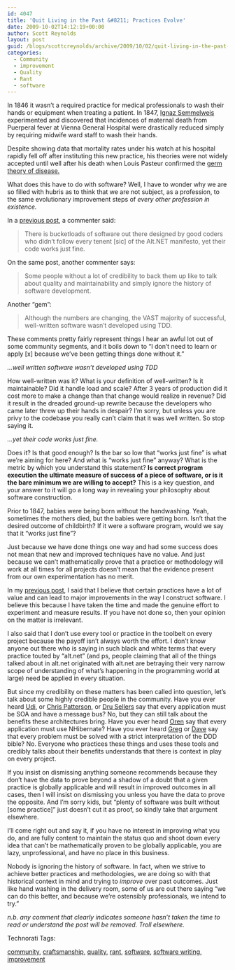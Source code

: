 ```yaml
---
id: 4047
title: 'Quit Living in the Past &#8211; Practices Evolve'
date: 2009-10-02T14:12:19+00:00
author: Scott Reynolds
layout: post
guid: /blogs/scottcreynolds/archive/2009/10/02/quit-living-in-the-past-practices-evolve.aspx
categories:
  - Community
  - improvement
  - Quality
  - Rant
  - software
---
```

In 1846 it wasn&#8217;t a required practice for medical professionals to wash their hands or equipment when treating a patient. In 1847, [Ignaz Semmelweis](http://en.wikipedia.org/wiki/Ignaz_Semmelweis) experimented and discovered that incidences of maternal death from Puerperal fever at Vienna General Hospital were drastically reduced simply by requiring midwife ward staff to wash their hands.

Despite showing data that mortality rates under his watch at his hospital rapidly fell off after instituting this new practice, his theories were not widely accepted until well after his death when Louis Pasteur confirmed the [germ theory of disease.](http://en.wikipedia.org/wiki/Germ_theory_of_disease)

What does this have to do with software? Well, I have to wonder why we are so filled with hubris as to think that we are not subject, as a profession, to the same evolutionary improvement steps of _every other profession in existence._

In a [previous post](http://www.lostechies.com/blogs/scottcreynolds/archive/2009/09/29/smart-and-gets-things-done-right.aspx), a commenter said: 

> There is bucketloads of software out there designed by good coders who didn&#8217;t follow every tenent [sic] of the Alt.NET manifesto, yet their code works just fine.

On the same post, another commenter says: 

> Some people without a lot of credibility to back them up like to talk about quality and maintainability and simply ignore the history of software development.

Another &#8220;gem&#8221;: 

> Although the numbers are changing, the VAST majority of successful, well-written software wasn&#8217;t developed using TDD.

These comments pretty fairly represent things I hear an awful lot out of some community segments, and it boils down to &#8220;I don&#8217;t need to learn or apply [x] because we&#8217;ve been getting things done without it.&#8221;

_&#8230;well written software wasn&#8217;t developed using TDD_

How well-written was it? What is your definition of well-written? Is it maintainable? Did it handle load and scale? After 3 years of production did it cost more to make a change than that change would realize in revenue? Did it result in the dreaded ground-up rewrite because the developers who came later threw up their hands in despair? I&#8217;m sorry, but unless you are privy to the codebase you really can&#8217;t claim that it was well written. So stop saying it.

_&#8230;yet their code works just fine._

Does it? Is that good enough? Is the bar so low that &#8220;works just fine&#8221; is what we&#8217;re aiming for here? And what is &#8220;works just fine&#8221; anyway? What is the metric by which you understand this statement? **Is correct program execution the ultimate measure of success of a piece of software, or is it the bare minimum we are willing to accept?** This is a key question, and your answer to it will go a long way in revealing your philosophy about software construction.

Prior to 1847, babies were being born without the handwashing. Yeah, sometimes the mothers died, but the babies were getting born. Isn&#8217;t that the desired outcome of childbirth? If it were a software program, would we say that it &#8220;works just fine&#8221;?

Just because we have done things one way and had some success does not mean that new and improved techniques have no value. And just because we can&#8217;t mathematically prove that a practice or methodology will work at all times for all projects doesn&#8217;t mean that the evidence present from our own experimentation has no merit.

In my [previous post](http://www.lostechies.com/blogs/scottcreynolds/archive/2009/10/01/well-constructed-over-architected.aspx), I said that I believe that certain practices have a lot of value and can lead to major improvements in the way I construct software. I believe this because I have taken the time and made the genuine effort to experiment and measure results. If you have not done so, then your opinion on the matter is irrelevant.

I also said that I don&#8217;t use every tool or practice in the toolbelt on every project because the payoff isn&#8217;t always worth the effort. I don&#8217;t know anyone out there who is saying in such black and white terms that every practice touted by &#8220;alt.net&#8221; (and ps, people claiming that all of the things talked about in alt.net originated with alt.net are betraying their very narrow scope of understanding of what&#8217;s happening in the programming world at large) need be applied in every situation.

But since my credibility on these matters has been called into question, let&#8217;s talk about some highly credible people in the community. Have you ever heard [Udi](http://www.udidahan.com/), or [Chris Patterson](http://www.lostechies.com/blogs/chris_patterson/default.aspx), or [Dru Sellers](http://codebetter.com/blogs/dru.sellers/default.aspx) say that every application must be SOA and have a message bus? No, but they can still talk about the benefits these architectures bring. Have you ever heard [Oren](http://ayende.com/) say that every application must use NHibernate? Have you ever heard [Greg](http://codebetter.com/blogs/gregyoung/default.aspx) or [Dave](http://codebetter.com/blogs/david_laribee/default.aspx) say that every problem must be solved with a strict interpretation of the DDD bible? No. Everyone who practices these things and uses these tools and credibly talks about their benefits understands that there is context in play on every project.

If you insist on dismissing anything someone recommends because they don&#8217;t have the data to prove beyond a shadow of a doubt that a given practice is globally applicable and will result in improved outcomes in all cases, then I will insist on dismissing you unless you have the data to prove the opposite. And I&#8217;m sorry kids, but &#8220;plenty of software was built without [some practice]&#8221; just doesn&#8217;t cut it as proof, so kindly take that argument elsewhere.

I&#8217;ll come right out and say it, if you have no interest in improving what you do, and are fully content to maintain the status quo and shoot down every idea that can&#8217;t be mathematically proven to be globally applicable, you are lazy, unprofessional, and have no place in this business.

Nobody is ignoring the history of software. In fact, when we strive to achieve better practices and methodologies, we are doing so with that historical context in mind and trying to _improve_ over past outcomes. Just like hand washing in the delivery room, some of us are out there saying &#8220;we can do this better, and because we&#8217;re ostensibly professionals, we intend to try.&#8221;

_n.b. any comment that clearly indicates someone hasn&#8217;t taken the time to read or understand the post will be removed. Troll elsewhere._

<!-- Technorati Tags Start -->

Technorati Tags:
  
<a href="http://technorati.com/tag/community" rel="tag">community</a>, <a href="http://technorati.com/tag/craftsmanship" rel="tag">craftsmanship</a>, <a href="http://technorati.com/tag/quality" rel="tag">quality</a>, <a href="http://technorati.com/tag/rant" rel="tag">rant</a>, <a href="http://technorati.com/tag/software" rel="tag">software</a>, <a href="http://technorati.com/tag/software%20writing" rel="tag">software writing</a>, <a href="http://technorati.com/tag/improvement" rel="tag">improvement</a> 

<!-- Technorati Tags End -->